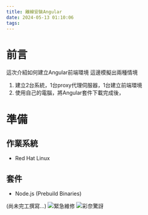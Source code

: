 ```yaml
---
title: 離線安裝Angular
date: 2024-05-13 01:10:06
tags:
---
```

# 前言
這次介紹如何建立Angular前端環境
這邊模擬出兩種情境
1. 建立2台系統，1台proxy代理伺服器，1台建立前端環境
2. 使用自己的電腦，將Angular套件下載完成後，


# 準備
## 作業系統
* Red Hat Linux
## 套件
* Node.js (Prebuild Binaries)

(尚未完工撰寫...)
![緊急維修](pic/01.png)
![彩奈驚訝](pic/02.png)